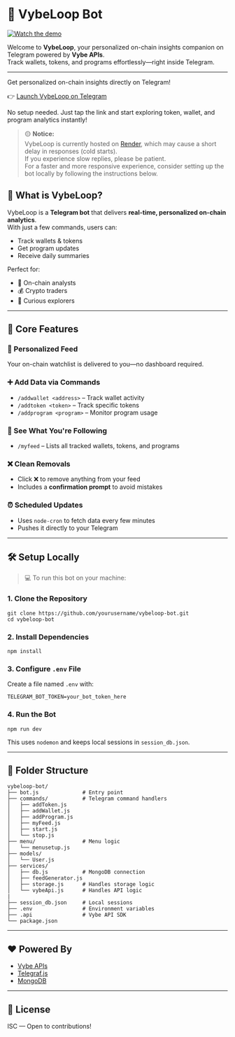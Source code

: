 
# 🤖 VybeLoop Bot

[![Watch the demo](https://img.youtube.com/vi/cIxCeMB8wMc/hqdefault.jpg)](https://youtu.be/cIxCeMB8wMc)

Welcome to **VybeLoop**, your personalized on-chain insights companion on Telegram powered by **Vybe APIs**.  
Track wallets, tokens, and programs effortlessly—right inside Telegram.

---
Get personalized on-chain insights directly on Telegram!

👉 [Launch VybeLoop on Telegram](https://t.me/Vybe_loop_BOT)

No setup needed. Just tap the link and start exploring token, wallet, and program analytics instantly!

> 🟡 **Notice:**  
> VybeLoop is currently hosted on [Render](https://render.com), which may cause a short delay in responses (cold starts).  
> If you experience slow replies, please be patient.  
> For a faster and more responsive experience, consider setting up the bot locally by following the instructions below.


## 🚀 What is VybeLoop?

VybeLoop is a **Telegram bot** that delivers **real-time, personalized on-chain analytics**.  
With just a few commands, users can:

- Track wallets & tokens
- Get program updates
- Receive daily summaries

Perfect for:
- 🧠 On-chain analysts
- 💰 Crypto traders
- 🧵 Curious explorers

---

## 🔧 Core Features

### 🧠 Personalized Feed
Your on-chain watchlist is delivered to you—no dashboard required.

### ➕ Add Data via Commands
- `/addwallet <address>` – Track wallet activity
- `/addtoken <token>` – Track specific tokens
- `/addprogram <program>` – Monitor program usage

### 🧾 See What You're Following
- `/myfeed` – Lists all tracked wallets, tokens, and programs

### ❌ Clean Removals
- Click ❌ to remove anything from your feed
- Includes a **confirmation prompt** to avoid mistakes

### ⏰ Scheduled Updates
- Uses `node-cron` to fetch data every few minutes
- Pushes it directly to your Telegram

---

## 🛠️ Setup Locally

> 💻 To run this bot on your machine:

### 1. Clone the Repository
```
git clone https://github.com/yourusername/vybeloop-bot.git
cd vybeloop-bot
```

### 2. Install Dependencies
```
npm install
```

### 3. Configure `.env` File
Create a file named `.env` with:
```
TELEGRAM_BOT_TOKEN=your_bot_token_here
```

### 4. Run the Bot
```
npm run dev
```
This uses `nodemon` and keeps local sessions in `session_db.json`.

---

## 📁 Folder Structure

```
vybeloop-bot/
├── bot.js              # Entry point
├── commands/           # Telegram command handlers
│   ├── addToken.js
│   ├── addWallet.js
│   ├── addProgram.js
│   ├── myFeed.js
│   ├── start.js
│   └── stop.js
├── menu/               # Menu logic
│   └── menusetup.js
├── models/
│   └── User.js 
├── services/
│   ├── db.js           # MongoDB connection
│   ├── feedGenerator.js
│   ├── storage.js      # Handles storage logic
│   └── vybeApi.js      # Handles API logic
|
├── session_db.json     # Local sessions
├── .env                # Environment variables
├── .api                # Vybe API SDK
└── package.json
```

---

## ❤️ Powered By

- [Vybe APIs](https://vybe.network/)
- [Telegraf.js](https://telegraf.js.org/)
- [MongoDB](https://mongodb.com)

---

## 📜 License

ISC — Open to contributions!
